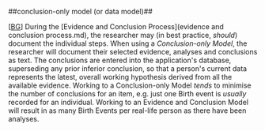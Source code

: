 ##conclusion-only model (or data model)##

\[[BG](SOURCES.md#BG)\] During the [Evidence and Conclusion Process](evidence and conclusion process.md), the researcher may (in best practice, *should*) document the individual steps. When using a *Conclusion-only Model*, the researcher will document their selected evidence, analyses and conclusions as text. The conclusions are entered into the application's database, superseding any prior inferior conclusion, so that a person's current data represents the latest, overall working hypothesis derived from all the available evidence. Working to a Conclusion-only Model *tends* to minimise the number of conclusions for an item, e.g. just one Birth event is *usually* recorded for an individual. Working to an Evidence and Conclusion Model will result in as many Birth Events per real-life person as there have been analyses.
